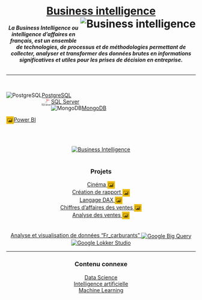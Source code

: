 <h1 align="center"><b><a href="https://github.com/MiKL5/artificialIntelligence/blob/master/docs/other/bi">Business intelligence</a></b> <a href="https://github.com/MiKL5/"><img src="assets/bi.svg" alt="Business intelligence" align="right" height="64px"></a></h1>
<div align="center">

<!-- [Définition](https://github.com/MiKL5/artificialIntelligence/blob/master/docs/other/bi)  
- -->

<b><i>La Business Intelligence ou intelligence d’affaires en français, est un ensemble de technologies, de processus et de méthodologies permettant de collecter, analyser et transformer des données brutes en informations significatives et utiles pour les prises de décision en entreprise.</i></b><br><br></div>
___

<br>

[PostgreSQL](https://github.com/MiKL5/PostgreSQL) <a href="https://github.com/MiKL5/PostgreSQL"> <img src="https://upload.wikimedia.org/wikipedia/commons/2/29/Postgresql_elephant.svg" alt="PostgreSQL" align="left" height="20px"> </a>  
[SQL Server](https://github.com/MiKL5/SQLserver) <a href="https://github.com/MiKL5/SQLserver"> <img src="assets/Microsoft_SQL_Server.svg" alt="SQL Server" align="left" height="20px"> </a>  
[MongoDB](https://github.com/MiKL5/MongoDB) <a href="https://github.com/MiKL5/MongoDB"> <img src="assets/mongodb_original_logo_icon_146424.svg" alt="MongoDB" align="left" height="20px"> </a>  


[Power BI](https://github.com/MiKL5/PowerBI) <a href="https://github.com/MiKL5/PowerBI"> <img src="https://github.com/MiKL5/PowerBI/raw/master/assets/powerBi.png" alt="Power BI" align="left" height="20px"> </a>  
<!-- [Google Big Query](projects/sp98) <a href=""> <img src="https://www.gstatic.com/bricks/image/d1a2346b57ea1c97bc4f8f01f289620f45c33d66bcd5b1372252fce3533cae4a.svg" alt="Google Big Query" align="left" height="20px"> </a>  
[Locker Studio](projects/sp98) <a href=""> <img src="https://www.gstatic.com/analytics-lego/svg/ic_looker_studio.svg" alt="Google Lokker Studio" align="left" height="20px"> </a>   -->

<br><div align="center"><br>
<a href="docs"><img src="assets/bidw.jpg" alt="Business Intelligence" width="400"></a><br><br><h3><b>Projets</b></h3>
<a href="https://github.com/MiKL5/PowerBI/tree/master/3_cinema">Cinéma <img src="https://github.com/MiKL5/PowerBI/raw/master/assets/powerBi.png" alt="Power BI" align="center" height="20px"> </a>  
<a href="https://github.com/MiKL5/PowerBI/tree/master/6_rapportCinema">Création de rapport <img src="https://github.com/MiKL5/PowerBI/raw/master/assets/powerBi.png" alt="Power BI" align="center" height="20px"> </a>  
<a href="https://github.com/MiKL5/PowerBI/tree/master/8_tpDax">Langage DAX <img src="https://github.com/MiKL5/PowerBI/raw/master/assets/powerBi.png" alt="Power BI" align="center" height="20px"> </a>  
<a href="https://github.com/MiKL5/PowerBI/blob/master/9_tpVentes">Chiffres d’affaires des ventes <img src="https://github.com/MiKL5/PowerBI/raw/master/assets/powerBi.png" alt="Power BI" align="center" height="20px"> </a>  
<a href="https://github.com/MiKL5/PowerBI/blob/master/10_tpVentes1">Analyse des ventes <img src="https://github.com/MiKL5/PowerBI/raw/master/assets/powerBi.png" alt="Power BI" align="center" height="20px"> </a>  
<br><br>
<a href="projects/sp98">Analyse et visualisation de données “Fr_carburants” <img src="https://www.gstatic.com/bricks/image/d1a2346b57ea1c97bc4f8f01f289616f45c33d66bcd5b1372252fce3533cae4a.svg" alt="Google Big Query" align="center" height="20px"> <img src="https://www.gstatic.com/analytics-lego/svg/ic_looker_studio.svg" alt="Google Lokker Studio" align="center" height="20px"> </a>  

<!-- <br><div align="center"><h3><a href="docs" alt="Documentation">Documentation</a></h3><br> -->
___
<h3><b>Contenu connexe</b></h3>

[Data Science](https://github.com/MiKL5/DS)  
[Intelligence artificielle](https://github.com/MiKL5/Artificial_Intelligence/)  
[Machine Learning](https://github.com/MiKL5/machineLearning)  
<!-- [IOT and AIoT](https://github.com/MiKL5/aiot)  -->
<!-- [Robotique](https://github.com/MiKL5/robotics)   -->